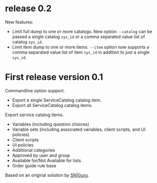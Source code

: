 # release 0.2

New features:

- Limit full dump to one or more catalogs.  New option `--catalog` can be passed
  a single catalog `sys_id` or a comma separated value list of catalog `sys_id`.
- Limit item dump to one or more items.  `--item` option now supports a comma
  separated value list of item `sys_id` in addition to just a single `sys_id`.

# First release version 0.1

Commandline option support.

- Export a single ServiceCatalog catalog item.
- Export all ServiceCatalog catalog items.

Export service catalog items.

- Variables (including question choices)
- Variable sets (including associated variables, client scripts, and UI
  policies)
- Client scripts
- UI policies
- Additional categories
- Approved by user and group
- Available for/Not Available for lists
- Order guide rule base

Based on an original solution by [SN|Guru][snguru].

[snguru]: https://www.servicenowguru.com/system-definition/exporting-service-catalog-items-step/
